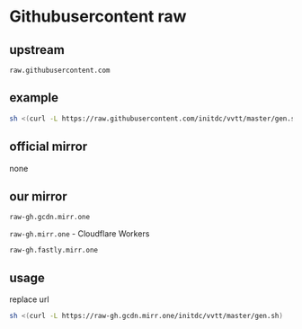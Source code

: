 # Githubusercontent raw

## upstream

`raw.githubusercontent.com`

## example

```sh
sh <(curl -L https://raw.githubusercontent.com/initdc/vvtt/master/gen.sh)
```

## official mirror

none

## our mirror

`raw-gh.gcdn.mirr.one`

`raw-gh.mirr.one` - Cloudflare Workers

`raw-gh.fastly.mirr.one`

## usage

replace url

```sh
sh <(curl -L https://raw-gh.gcdn.mirr.one/initdc/vvtt/master/gen.sh)
```
